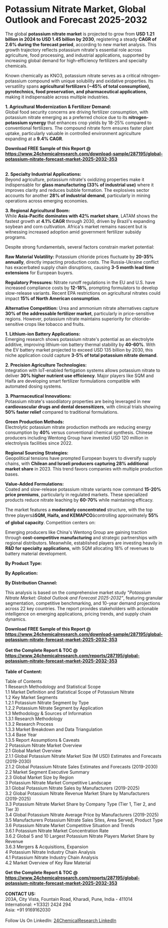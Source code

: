<h1>Potassium Nitrate Market, Global Outlook and Forecast 2025-2032</h1><p>The global <strong>potassium nitrate market</strong> is projected to grow from <strong>USD 1.21 billion in 2024 to USD 1.45 billion by 2030</strong>, registering a steady <strong>CAGR of 2.6% during the forecast period</strong>, according to new market analysis. This growth trajectory reflects potassium nitrate's essential role across agriculture, food processing, and industrial applications, supported by increasing global demand for high-efficiency fertilizers and specialty chemicals.</p><p>Known chemically as KNO3, potassium nitrate serves as a critical nitrogen-potassium compound with unique solubility and oxidative properties. Its versatility spans <strong>agricultural fertilizers (~45% of total consumption), pyrotechnics, food preservation, and pharmaceutical applications</strong>, making it indispensable across multiple industries.</p><p><strong>1. Agricultural Modernization &amp; Fertilizer Demand:</strong><br>
Global food security concerns are driving fertilizer consumption, with potassium nitrate emerging as a preferred choice due to its <strong>nitrogen-potassium synergy</strong> that enhances crop yields by 18-25% compared to conventional fertilizers. The compound nitrate form ensures faster plant uptake, particularly valuable in controlled environment agriculture expanding at a <strong>9.4% CAGR</strong>.</p><div><b>Download FREE Sample of this Report @ 
            <a href="https://www.24chemicalresearch.com/download-sample/287195/global-potassium-nitrate-forecast-market-2025-2032-353">
            https://www.24chemicalresearch.com/download-sample/287195/global-potassium-nitrate-forecast-market-2025-2032-353</a></b></div><br><p><strong>2. Specialty Industrial Applications:</strong><br>
Beyond agriculture, potassium nitrate's oxidizing properties make it indispensable for <strong>glass manufacturing (33% of industrial use)</strong> where it improves clarity and reduces bubble formation. The explosives sector accounts for another <strong>28% of industrial demand</strong>, particularly in mining operations across emerging economies.</p><p><strong>3. Regional Agricultural Boom:</strong><br>
While <strong>Asia-Pacific dominates with 42% market share</strong>, LATAM shows the fastest growth at <strong>4.1% CAGR</strong> through 2030, driven by Brazil's expanding soybean and corn cultivation. Africa's market remains nascent but is witnessing increased adoption amid government fertilizer subsidy programs.</p><p>Despite strong fundamentals, several factors constrain market potential:</p><p><strong>Raw Material Volatility:</strong> Potassium chloride prices fluctuate by <strong>20-35% annually</strong>, directly impacting production costs. The Russia-Ukraine conflict has exacerbated supply chain disruptions, causing <strong>3-5 month lead time extensions</strong> for European buyers.</p><p><strong>Regulatory Pressures:</strong> Nitrate runoff regulations in the EU and U.S. have increased compliance costs by <strong>12-18%</strong>, prompting formulators to develop slow-release variants. Recent EPA restrictions on agricultural nitrates could impact <strong>15% of North American consumption</strong>.</p><p><strong>Alternative Competition:</strong> Urea and ammonium nitrate alternatives capture <strong>30% of the addressable fertilizer market</strong>, particularly in price-sensitive regions. However, potassium nitrate maintains superiority for chloride-sensitive crops like tobacco and fruits.</p><p><strong>1. Lithium-ion Battery Applications:</strong><br>
Emerging research shows potassium nitrate's potential as an electrolyte additive, improving lithium-ion battery thermal stability by <strong>40-60%</strong>. With the EV battery market projected to exceed USD 135 billion by 2030, this niche application could capture <strong>3-5% of total potassium nitrate demand</strong>.</p><p><strong>2. Precision Agriculture Technologies:</strong><br>
Integration with IoT-enabled fertigation systems allows potassium nitrate to deliver <strong>30% higher nutrient use efficiency</strong>. Major players like SQM and Haifa are developing smart fertilizer formulations compatible with automated dosing systems.</p><p><strong>3. Pharmaceutical Innovations:</strong><br>
Potassium nitrate's vasodilatory properties are being leveraged in new <strong>cardiovascular drugs and dental desensitizers</strong>, with clinical trials showing <strong>50% faster relief</strong> compared to traditional formulations.</p><p><strong>Green Production Methods:</strong><br>
	Electrolytic potassium nitrate production methods are reducing energy consumption by <strong>40%</strong> versus conventional chemical synthesis. Chinese producers including Wentong Group have invested USD 120 million in electrolysis facilities since 2022.</p><p><strong>Regional Sourcing Strategies:</strong><br>
	Geopolitical tensions have prompted European buyers to diversify supply chains, with <strong>Chilean and Israeli producers capturing 28% additional market share</strong> in 2023. This trend favors companies with multiple production bases.</p><p><strong>Value-Added Formulations:</strong><br>
	Coated and slow-release potassium nitrate variants now command <strong>15-20% price premiums</strong>, particularly in regulated markets. These specialized products reduce nitrate leaching by <strong>60-70%</strong> while maintaining efficacy.</p><p>The market features a <strong>moderately concentrated</strong> structure, with the top three playersâ<strong>SQM, Haifa, and KEMAPCO</strong>âcontrolling approximately <strong>55% of global capacity</strong>. Competition centers on:</p><p>Emerging producers like China's Wentong Group are gaining traction through <strong>cost-competitive manufacturing</strong> and strategic partnerships with regional distributors. Meanwhile, established players are investing heavily in <strong>R&amp;D for specialty applications</strong>, with SQM allocating 18% of revenues to battery material development.</p><p><strong>By Product Type:</strong></p><p><strong>By Application:</strong></p><p><strong>By Distribution Channel:</strong></p><p>This analysis is based on the comprehensive market study <em>"Potassium Nitrate Market: Global Outlook and Forecast 2025-2032"</em>, featuring granular segmentation, competitive benchmarking, and 10-year demand projections across 22 key countries. The report provides stakeholders with actionable intelligence on emerging applications, pricing trends, and supply chain dynamics.</p><div><b>Download FREE Sample of this Report @ 
            <a href="https://www.24chemicalresearch.com/download-sample/287195/global-potassium-nitrate-forecast-market-2025-2032-353">
            https://www.24chemicalresearch.com/download-sample/287195/global-potassium-nitrate-forecast-market-2025-2032-353</a></b></div><br><div><b>Get the Complete Report & TOC @ 
            <a href="https://www.24chemicalresearch.com/reports/287195/global-potassium-nitrate-forecast-market-2025-2032-353">
            https://www.24chemicalresearch.com/reports/287195/global-potassium-nitrate-forecast-market-2025-2032-353</a></b></div><br>
            <b>Table of Content:</b><p>Table of Contents<br />
1 Research Methodology and Statistical Scope<br />
1.1 Market Definition and Statistical Scope of Potassium Nitrate<br />
1.2 Key Market Segments<br />
1.2.1 Potassium Nitrate Segment by Type<br />
1.2.2 Potassium Nitrate Segment by Application<br />
1.3 Methodology & Sources of Information<br />
1.3.1 Research Methodology<br />
1.3.2 Research Process<br />
1.3.3 Market Breakdown and Data Triangulation<br />
1.3.4 Base Year<br />
1.3.5 Report Assumptions & Caveats<br />
2 Potassium Nitrate Market Overview<br />
2.1 Global Market Overview<br />
2.1.1 Global Potassium Nitrate Market Size (M USD) Estimates and Forecasts (2019-2030)<br />
2.1.2 Global Potassium Nitrate Sales Estimates and Forecasts (2019-2030)<br />
2.2 Market Segment Executive Summary<br />
2.3 Global Market Size by Region<br />
3 Potassium Nitrate Market Competitive Landscape<br />
3.1 Global Potassium Nitrate Sales by Manufacturers (2019-2025)<br />
3.2 Global Potassium Nitrate Revenue Market Share by Manufacturers (2019-2025)<br />
3.3 Potassium Nitrate Market Share by Company Type (Tier 1, Tier 2, and Tier 3)<br />
3.4 Global Potassium Nitrate Average Price by Manufacturers (2019-2025)<br />
3.5 Manufacturers Potassium Nitrate Sales Sites, Area Served, Product Type<br />
3.6 Potassium Nitrate Market Competitive Situation and Trends<br />
3.6.1 Potassium Nitrate Market Concentration Rate<br />
3.6.2 Global 5 and 10 Largest Potassium Nitrate Players Market Share by Revenue<br />
3.6.3 Mergers & Acquisitions, Expansion<br />
4 Potassium Nitrate Industry Chain Analysis<br />
4.1 Potassium Nitrate Industry Chain Analysis<br />
4.2 Market Overview of Key Raw Material</p><div><b>Get the Complete Report & TOC @ 
            <a href="https://www.24chemicalresearch.com/reports/287195/global-potassium-nitrate-forecast-market-2025-2032-353">
            https://www.24chemicalresearch.com/reports/287195/global-potassium-nitrate-forecast-market-2025-2032-353</a></b></div><br><b>CONTACT US:</b><br>
            203A, City Vista, Fountain Road, Kharadi, Pune, India - 411014<br>
            International: +1(332) 2424 294<br>
            Asia: +91 9169162030 <br><br>
            Follow Us On LinkedIn: <a href="https://www.linkedin.com/company/24chemicalresearch/">24ChemicalResearch LinkedIn</a>